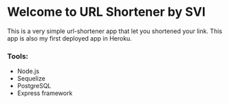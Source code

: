 # Welcome to URL Shortener by SVI

This is a very simple url-shortener app that let you shortened your link.
This app is also my first deployed app in Heroku. 

### Tools:
- Node.js
- Sequelize
- PostgreSQL
- Express framework

